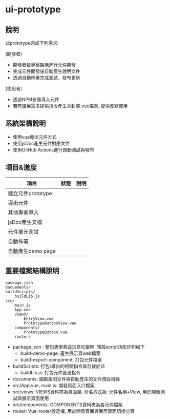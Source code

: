 # ui-prototype

## 說明

此prototype完成下列需求:

(開發者)

- 開發者依專案架構進行元件開發
- 完成元件開發後自動產生說明文件
- 透過自動佈署完成測試、發布更新

(使用者)

- 透過NPM安裝導入元件
- 若有擴展需求提供指令產生未封裝.vue檔案, 提供改寫使用

## 系統架構說明

- 使用vue導出元件方式
- 使用jsDoc產生元件對應文件
- 使用GitHub Actions進行自動測試與發布

## 項目&進度

| 項目            | 狀態 | 說明 |
|---------------|----|----|
| 建立元件prototype |    |    |
| 導出元件          |    |    |
| 其他專案導入        |    |    |
| jsDoc產生文檔     |    |    |
| 元件單元測試        |    |    |
| 自動佈署          |    |    |
| 自動產生demo page |    |    |

## 重要檔案結構說明
```
package.json
docuements/
buildScripts/
    buildLib.js
src/
    main.js
    App.vue
    views/
        EntryView.vue
        PrototypeButtonView.vue
    components/
        PrototypeButton.vue
    router/
```

- package.json : 整包專案靠這玩意吃飯啊, 預設script功能詳列如下
    - build-demo-page: 產生展示頁web檔案
    - build-export-component: 打包元件檔案
- buildScripts: 打包/導出的相關指令皆存放於此
    - buildLib.js: 打包元件匯出指令
- documents: 細節說明文件與自動產生的文件預設目錄
- src/App.vue, main.js: 開發頁面入口檔案
- src/views: VIEWS資料夾為頁面類, 命名方式為: 元件名稱+View, 用於開發測試與展示頁面使用
- src/components: COMPONENTS資料夾為各元件檔案
- router: Vue-router設定檔, 用於開發頁面與展示頁面切換分頁